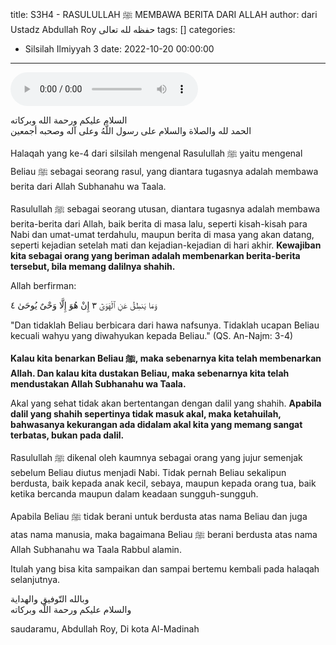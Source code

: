 title: S3H4 - RASULULLAH ﷺ MEMBAWA BERITA DARI ALLAH
author: dari Ustadz Abdullah Roy حفظه لله تعالى
tags: []
categories:
  - Silsilah Ilmiyyah 3
date: 2022-10-20 00:00:00
---
<audio controls="" src="https://docs.google.com/uc?export=open&id=1-YFrJkfTFhhJcBnl3HqsyRTqroqFxkvY"></audio>

<div class="dalil">
  السلام عليكم ورحمة الله وبركاته
  <br>
  الحمد لله والصلاة والسلام على رسول اللَّهُ وعلى آله وصحبه أجمعين
</div>

Halaqah yang ke-4 dari silsilah mengenal Rasulullah ﷺ yaitu mengenal Beliau ﷺ sebagai seorang rasul, yang diantara tugasnya adalah membawa berita dari Allah Subhanahu wa Taala.

Rasulullah ﷺ sebagai seorang utusan, diantara tugasnya adalah membawa berita-berita dari Allah, baik berita di masa lalu, seperti kisah-kisah para Nabi dan umat-umat terdahulu, maupun berita di masa yang akan datang, seperti kejadian setelah mati dan kejadian-kejadian di hari akhir.
<b>Kewajiban kita sebagai orang yang beriman adalah membenarkan berita-berita tersebut, bila memang dalilnya shahih.</b> 

Allah berfirman:
<div class="dalil">
  وَمَا يَنطِقُ عَنِ ٱلْهَوَىٰٓ ٣ إِنْ هُوَ إِلَّا وَحْىٌ يُوحَىٰ ٤
  <p>
  "Dan tidaklah Beliau berbicara dari hawa nafsunya. Tidaklah ucapan Beliau kecuali wahyu yang diwahyukan kepada Beliau." (QS. An-Najm: 3-4)
  </p>
</div>

<b>Kalau kita benarkan Beliau ﷺ, maka sebenarnya kita telah membenarkan Allah. Dan kalau kita dustakan Beliau, maka sebenarnya kita telah mendustakan Allah Subhanahu wa Taala.</b>

Akal yang sehat tidak akan bertentangan dengan dalil yang shahih. <b>Apabila dalil yang shahih sepertinya tidak masuk akal, maka ketahuilah, bahwasanya kekurangan ada didalam akal kita yang memang sangat terbatas, bukan pada dalil.</b>

Rasulullah ﷺ dikenal oleh kaumnya sebagai orang yang jujur semenjak sebelum Beliau diutus menjadi Nabi. Tidak pernah Beliau sekalipun berdusta, baik kepada anak kecil, sebaya, maupun kepada orang tua, baik ketika bercanda maupun dalam keadaan sungguh-sungguh.

Apabila Beliau ﷺ tidak berani untuk berdusta atas nama Beliau dan juga atas nama manusia, maka bagaimana Beliau ﷺ berani berdusta atas nama Allah Subhanahu wa Taala Rabbul alamin.

Itulah yang bisa kita sampaikan dan sampai bertemu kembali pada halaqah selanjutnya.

<div class="dalil">
  وبالله التّوفيق والهداية
  <br>
  والسلام عليكم ورحمة اللّه وبركاته
</div>

<p class="signature">
  saudaramu, Abdullah Roy, 
  Di kota Al-Madinah
</p>
